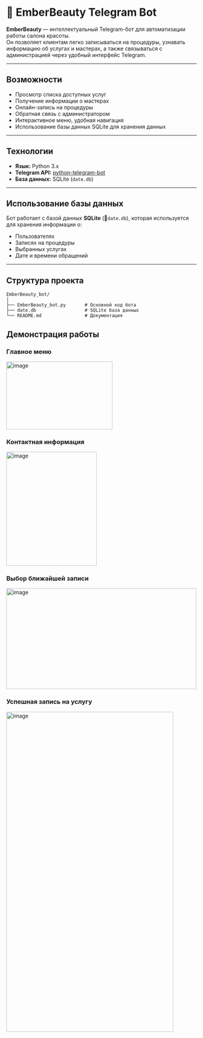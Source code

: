 # 💄 EmberBeauty Telegram Bot

**EmberBeauty** — интеллектуальный Telegram-бот для автоматизации работы салона красоты.  
Он позволяет клиентам легко записываться на процедуры, узнавать информацию об услугах и мастерах, а также связываться с администрацией через удобный интерфейс Telegram.

---

## Возможности

- Просмотр списка доступных услуг
- Получение информации о мастерах
- Онлайн-запись на процедуры
- Обратная связь с администратором
- Интерактивное меню, удобная навигация
- Использование базы данных SQLite для хранения данных

---

## Технологии

- **Язык:** Python 3.x  
- **Telegram API:** [python-telegram-bot](https://github.com/python-telegram-bot/python-telegram-bot)  
- **База данных:** SQLite (`date.db`)

---

## Использование базы данных

Бот работает с базой данных **SQLite** (📂`date.db`), которая используется для хранения информации о:

- Пользователях
- Записях на процедуры
- Выбранных услугах
- Дате и времени обращений

---

## Структура проекта

```
EmberBeauty_bot/
│
├── EmberBeauty_bot.py       # Основной код бота
├── date.db                  # SQLite база данных
└── README.md                # Документация
```
## Демонстрация работы 

### Главное меню
<img width="281" height="179" alt="image" src="https://github.com/user-attachments/assets/a94ae342-2310-4f0b-aed3-8eb3b81a0cd6" />

### Контактная информация
<img width="239" height="301" alt="image" src="https://github.com/user-attachments/assets/54232cc5-0a2a-4dd8-bb62-bb36651dce29" />

### Выбор ближайшей записи
<img width="503" height="266" alt="image" src="https://github.com/user-attachments/assets/0379574d-42fc-430c-8fb2-8bb0d9b01c3e" />

### Успешная запись на услугу
<img width="442" height="844" alt="image" src="https://github.com/user-attachments/assets/af44214f-c477-4e21-b5b4-2b7437b1f856" />


